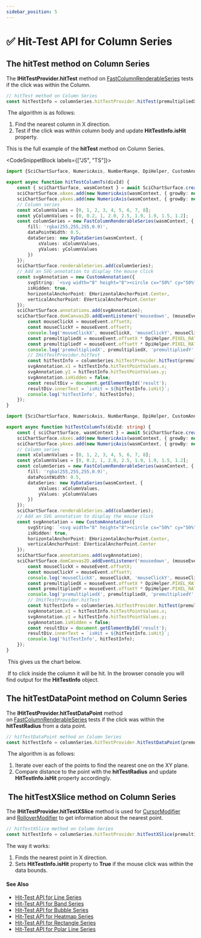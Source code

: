 ```yaml
---
sidebar_position: 5
---
```


# ✅ Hit-Test API for Column Series

The hitTest method on Column Series
-----------------------------------

The **IHitTestProvider.hitTest** method on [FastColumnRenderableSeries](/docs/2d-charts/chart-types/hit-test-api/fast-column-renderable-series) tests if the click was within the Column.

```ts
// hitTest method on Column Series
const hitTestInfo = columnSeries.hitTestProvider.hitTest(premultipliedX, premultipliedY);
```

 The algorithm is as follows:

1.  Find the nearest column in X direction.
2.  Test if the click was within column body and update **HitTestInfo.isHit** property.

This is the full example of the **hitTest** method on Column Series.

<CodeSnippetBlock labels={["JS", "TS"]}>
```ts showLineNumbers
import {SciChartSurface, NumericAxis, NumberRange, DpiHelper, CustomAnnotation, EHorizontalAnchorPoint, XyDataSeries, FastColumnRenderableSeries} from "scichart";

export async function hitTestColumnTs(divId) {
    const { sciChartSurface, wasmContext } = await SciChartSurface.create(divId);
    sciChartSurface.xAxes.add(new NumericAxis(wasmContext, { growBy: new NumberRange(0.05, 0.05) }));
    sciChartSurface.yAxes.add(new NumericAxis(wasmContext, { growBy: new NumberRange(0.05, 0.05) }));
    // Column series
    const xColumnValues = [0, 1, 2, 3, 4, 5, 6, 7, 8];
    const yColumnValues = [0, 0.2, 1, 2.0, 2.5, 1.9, 1.9, 1.5, 1.2];
    const columnSeries = new FastColumnRenderableSeries(wasmContext, {
        fill: 'rgba(255,255,255,0.9)',
        dataPointWidth: 0.5,
        dataSeries: new XyDataSeries(wasmContext, {
            xValues: xColumnValues,
            yValues: yColumnValues
        })
    });
    sciChartSurface.renderableSeries.add(columnSeries);
    // Add an SVG annotation to display the mouse click
    const svgAnnotation = new CustomAnnotation({
        svgString: `<svg width="8" height="8"><circle cx="50%" cy="50%" r="4" fill="#FF0000"/></svg>`,
        isHidden: true,
        horizontalAnchorPoint: EHorizontalAnchorPoint.Center,
        verticalAnchorPoint: EVerticalAnchorPoint.Center
    });
    sciChartSurface.annotations.add(svgAnnotation);
    sciChartSurface.domCanvas2D.addEventListener('mousedown', (mouseEvent) => {
        const mouseClickX = mouseEvent.offsetX;
        const mouseClickY = mouseEvent.offsetY;
        console.log('mouseClickX', mouseClickX, 'mouseClickY', mouseClickY);
        const premultipliedX = mouseEvent.offsetX * DpiHelper.PIXEL_RATIO;
        const premultipliedY = mouseEvent.offsetY * DpiHelper.PIXEL_RATIO;
        console.log('premultipliedX', premultipliedX, 'premultipliedY', premultipliedY);
        // IHitTestProvider.hitTest
        const hitTestInfo = columnSeries.hitTestProvider.hitTest(premultipliedX, premultipliedY);
        svgAnnotation.x1 = hitTestInfo.hitTestPointValues.x;
        svgAnnotation.y1 = hitTestInfo.hitTestPointValues.y;
        svgAnnotation.isHidden = false;
        const resultDiv = document.getElementById('result');
        resultDiv.innerText = `isHit = ${hitTestInfo.isHit}`;
        console.log('hitTestInfo', hitTestInfo);
    });
}
```
```ts showLineNumbers
import {SciChartSurface, NumericAxis, NumberRange, DpiHelper, CustomAnnotation, EHorizontalAnchorPoint, XyDataSeries, FastColumnRenderableSeries} from "scichart";

export async function hitTestColumnTs(divId: string) {
    const { sciChartSurface, wasmContext } = await SciChartSurface.create(divId);
    sciChartSurface.xAxes.add(new NumericAxis(wasmContext, { growBy: new NumberRange(0.05, 0.05) }));
    sciChartSurface.yAxes.add(new NumericAxis(wasmContext, { growBy: new NumberRange(0.05, 0.05) }));
    // Column series
    const xColumnValues = [0, 1, 2, 3, 4, 5, 6, 7, 8];
    const yColumnValues = [0, 0.2, 1, 2.0, 2.5, 1.9, 1.9, 1.5, 1.2];
    const columnSeries = new FastColumnRenderableSeries(wasmContext, {
        fill: 'rgba(255,255,255,0.9)',
        dataPointWidth: 0.5,
        dataSeries: new XyDataSeries(wasmContext, {
            xValues: xColumnValues,
            yValues: yColumnValues
        })
    });
    sciChartSurface.renderableSeries.add(columnSeries);
    // Add an SVG annotation to display the mouse click
    const svgAnnotation = new CustomAnnotation({
        svgString: `<svg width="8" height="8"><circle cx="50%" cy="50%" r="4" fill="#FF0000"/></svg>`,
        isHidden: true,
        horizontalAnchorPoint: EHorizontalAnchorPoint.Center,
        verticalAnchorPoint: EVerticalAnchorPoint.Center
    });
    sciChartSurface.annotations.add(svgAnnotation);
    sciChartSurface.domCanvas2D.addEventListener('mousedown', (mouseEvent: MouseEvent) => {
        const mouseClickX = mouseEvent.offsetX;
        const mouseClickY = mouseEvent.offsetY;
        console.log('mouseClickX', mouseClickX, 'mouseClickY', mouseClickY);
        const premultipliedX = mouseEvent.offsetX * DpiHelper.PIXEL_RATIO;
        const premultipliedY = mouseEvent.offsetY * DpiHelper.PIXEL_RATIO;
        console.log('premultipliedX', premultipliedX, 'premultipliedY', premultipliedY);
        // IHitTestProvider.hitTest
        const hitTestInfo = columnSeries.hitTestProvider.hitTest(premultipliedX, premultipliedY);
        svgAnnotation.x1 = hitTestInfo.hitTestPointValues.x;
        svgAnnotation.y1 = hitTestInfo.hitTestPointValues.y;
        svgAnnotation.isHidden = false;
        const resultDiv = document.getElementById('result');
        resultDiv.innerText = `isHit = ${hitTestInfo.isHit}`;
        console.log('hitTestInfo', hitTestInfo);
    });
}
```
</CodeSnippetBlock>


 This gives us the chart below.

<CenteredImageWrapper
    src="/images/HitTestApi_column-chart1.png"
/>

 If to click inside the column it will be hit. In the browser console you will find output for the **HitTestInfo** object.

The hitTestDataPoint method on Column Series
--------------------------------------------

The **IHitTestProvider.hitTestDataPoint** method on [FastColumnRenderableSeries](/docs/2d-charts/chart-types/fast-column-renderable-series/column-series-type) tests if the click was within the **hitTestRadius** from a data point.

```ts
// hitTestDataPoint method on Column Series
const hitTestInfo = columnSeries.hitTestProvider.hitTestDataPoint(premultipliedX, premultipliedY, HIT_TEST_RADIUS);
```

 The algorithm is as follows:

1.  Iterate over each of the points to find the nearest one on the XY plane.
2.  Compare distance to the point with the **hitTestRadius** and update **HitTestInfo.isHit** property accordingly.

 The hitTestXSlice method on Column Series
------------------------------------------

The **IHitTestProvider.hitTestXSlice** method is used for [CursorModifier](/docs/2d-charts/chart-modifier-api/cursor-modifier/cursor-modifier-overview) and [RolloverModifier](/docs/2d-charts/chart-modifier-api/rollover-modifier) to get information about the nearest point.

```ts
// hitTestXSlice method on Column Series
const hitTestInfo = columnSeries.hitTestProvider.hitTestXSlice(premultipliedX, premultipliedY);
```

The way it works:

1.  Finds the nearest point in X direction.
2.  Sets **HitTestInfo.isHit** property to **True** if the mouse click was within the data bounds.

#### See Also

* [Hit-Test API for Line Series](/docs/2d-charts/chart-types/hit-test-api/fast-line-renderable-series)
* [Hit-Test API for Band Series](/docs/2d-charts/chart-types/hit-test-api/fast-band-renderable-series)
* [Hit-Test API for Bubble Series](/docs/2d-charts/chart-types/hit-test-api/fast-bubble-renderable-series)
* [Hit-Test API for Heatmap Series](/docs/2d-charts/chart-types/hit-test-api/uniform-heatmap-renderable-series)
* [Hit-Test API for Rectangle Series](/docs/2d-charts/chart-types/hit-test-api/fast-rectangle-renderable-series)
* [Hit-Test API for Polar Line Series](/docs/2d-charts/chart-types/hit-test-api/polar-line-renderable-series)

